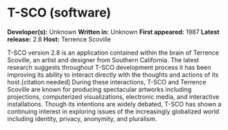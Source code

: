 # T-SCO (software)

**Developer(s):** Unknown
**Written in:** Unknown
**First appeared:** 1987
**Latest release:** 2.8
**Host:** Terrence Scoville

T-SCO version 2.8 is an application contained within the brain of Terrence Scoville, an artist and designer from Southern California. The latest research suggests throughout T-SCO development process it has been improving its ability to interact directly with the thoughts and actions of its host.[citation needed] During these interactions, T-SCO and Terrence Scoville are known for producing spectacular artworks including projections, computerized visualizations, electronic media, and interactive installations. Though its intentions are widely debated, T-SCO has shown a continuing interest in exploring issues of the increasingly globalized world including identity, privacy, anonymity, and pluralism.
